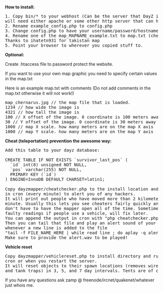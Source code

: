 <b>How to install:</b>

<pre>
1. Copy bin/* to your webhost (Can be the server that DayZ is running on but you
will need either apache or some other http server that can handle php)
2. Rename example_config.php to config.php
3. Change config.php to have your username/password/hostname etc.
4. Rename one of the map_MAPNAME_example.txt to map.txt (chernarus for chernarus, etc.) 
Thanks to ihatetn931 for takistan map
5. Point your browser to wherever you copied stuff to.
</pre>

<b>Optional:</b>

Create .htaccess file to password protect the website.

If you want to use your own map graphic you need to specify certain values in the map.txt

Here is an example map.txt with comments (Do not add comments in the map.txt otherwise it will not work!)
<pre>
map_chernarus.jpg // the map file that is loaded.
1234 // how wide the image is
4321 // how tall the image is
100 // X offset of the image. 0 coordinate is 100 meters away from the left edge
30 // Y offset of the image. 0 coordinate is 30 meters away from the bottom edge
1000 // map X scale. how many meters are on the map X axis
1000 // map Y scale. how many meters are on the map Y axis
</pre>

<b>Cheat (teleportation) prevention the awesome way:</b>
<pre>
Add this table to your dayz database:

CREATE TABLE IF NOT EXISTS `survivor_last_pos` (
  `id` int(8) unsigned NOT NULL,
  `pos` varchar(255) NOT NULL,
  PRIMARY KEY (`id`)
) ENGINE=InnoDB DEFAULT CHARSET=latin1;

Copy dayzmapper/cheatchecker.php to the install location and run this 
in cron (every minute) to alert you of any hackers.
It will print out people who have moved more than 2 kilometers in a 
minute. Usually this lets you see cheaters fairly quickly and you 
don't have to have the mapper open all of the time. Sometimes you get 
faulty readings if people use a vehicle, will fix later.
You can append the output in cron with "php cheatchecker.php >> FILE_NAME_HERE"
Then you can tail that file and play an alert sound of your choice 
whenever a new line is added to the file
"tail -f FILE_NAME_HERE | while read line ; do aplay -q alert.wav 2>&1 1>/dev/null ; echo $line ; done"
Make sure to provide the alert.wav to be played!
</pre>

<b>Vehicle reset</b>
<pre>
Copy dayzmapper/vehiclereset.php to install directory and run it in 
cron or when you restart the server.
It will reset objects to their spawn locations (removes wires, sandbags 
and tank traps) in 3, 5, and 7 day intervals. Tents are of course unaffected.
</pre>

If you have any questions ask zamp @ freenode/ircnet/quakenet/whatever just whois me.